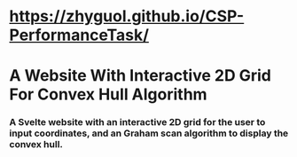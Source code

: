 # https://zhyguol.github.io/CSP-PerformanceTask/

# A Website With Interactive 2D Grid For Convex Hull Algorithm


### A Svelte website with an interactive 2D grid for the user to input coordinates, and an Graham scan algorithm to display the convex hull.
